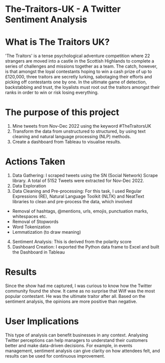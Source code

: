 # The-Traitors-UK - A Twitter Sentiment Analysis

# What is The Traitors UK?
'The Traitors' is a tense psychological adventure competition where 22 strangers are moved into a castle in the Scottish Highlands to complete a series of challenges and missions together as a team. The catch, however, is that amongst the loyal contestants hoping to win a cash prize of up to £120,000, three traitors are secretly lurking, sabotaging their efforts and picking off contestants one by one. In the ultimate game of detection, backstabbing and trust, the loyalists must root out the traitors amongst their ranks in order to win or risk losing everything.

# The purpose of this project
1.	Mine tweets from Nov-Dec 2022 using the keyword #TheTraitorsUK
2.	Transform the data from unstructured to structured, by using text cleaning and natural language processing (NLP) methods.
3.	Create a dashboard from Tableau to visualise results.

# Actions Taken

1. Data Gathering: I scraped tweets using the SN (Social Network) Scrape library. A total of 5152 Tweets were extracted for Nov-Dec 2022.
2. Data Exploration
3. Data Cleaning and Pre-processing: For this task, I used Regular Expressions (RE), Natural Language Toolkit (NLTK) and NeatText libraries to clean and pre-process the data, which involved
-	Removal of hashtags, @mentions, urls, emojis, punctuation marks, whitespaces etc.
-	Removal of Stopwords
-	Word Tokenization
-	Lemmatization (to draw meaning)
4. Sentiment Analysis: This is derived from the polarity score
5. Dashboard Creation: I exported the Python data frame to Excel and built the Dashboard in Tableau

# Results
Since the show had me captured, I was curious to know how the Twitter community found the show. It came as no surprise that Wilf was the most popular contestant. He was the ultimate traitor after all. Based on the sentiment analysis, the opinions are more positive than negative.
# User Implications
This type of analysis can benefit businesses in any context. Analysing Twitter perceptions can help managers to understand their customers better and make data-driven decisions. For example, in events management, sentiment analysis can give clarity on how attendees felt, and results can be used for continuous improvement.
